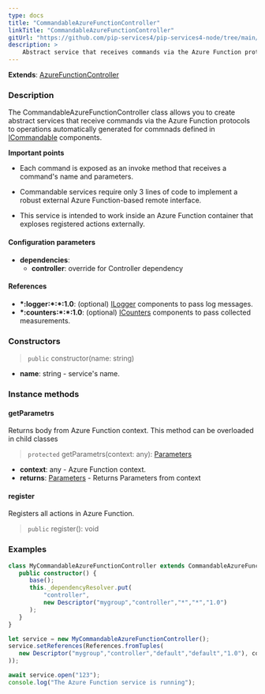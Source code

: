 ```yaml
---
type: docs
title: "CommandableAzureFunctionController"
linkTitle: "CommandableAzureFunctionController"
gitUrl: "https://github.com/pip-services4/pip-services4-node/tree/main/pip-services4-azure-node"
description: >
    Abstract service that receives commands via the Azure Function protocol to operations automatically generated for commands defined in [ICommandable](../../../rpc/commands/icommandable) components.
---
```


**Extends**: [AzureFunctionController](../azure_function_controller)

### Description
The CommandableAzureFunctionController class allows you to create abstract services that receive commands via the Azure Function protocols to operations automatically generated for commnads defined in [ICommandable](../../../rpc/commands/icommandable) components.

**Important points** 

- Each command is exposed as an invoke method that receives a command's name and parameters.

- Commandable services require only 3 lines of code to implement a robust external Azure Function-based remote interface.

- This service is intended to work inside an Azure Function container that exploses registered actions externally.

#### Configuration parameters
 
- **dependencies**:
    - **controller**: override for Controller dependency


#### References
- **\*:logger:\*:\*:1.0**: (optional) [ILogger](../../../observability/log/ilogger) components to pass log messages.
- **\*:counters:\*:\*:1.0**: (optional) [ICounters](../../../observability/count/icounters) components to pass collected measurements.

### Constructors

> `public` constructor(name: string) 

- **name**: string - service's name.


### Instance methods

#### getParametrs
Returns body from Azure Function context.
This method can be overloaded in child classes

> `protected` getParametrs(context: any): [Parameters](../../../components/exec/parameters)

- **context**: any - Azure Function context.
- **returns**: [Parameters](../../../components/exec/parameters) - Returns Parameters from context

#### register
Registers all actions in Azure Function.
> `public` register(): void


### Examples

```typescript
class MyCommandableAzureFunctionController extends CommandableAzureFunctionController {
   public constructor() {
      base();
      this._dependencyResolver.put(
          "controller",
          new Descriptor("mygroup","controller","*","*","1.0")
      );
   }
}

let service = new MyCommandableAzureFunctionController();
service.setReferences(References.fromTuples(
   new Descriptor("mygroup","controller","default","default","1.0"), controller
));

await service.open("123");
console.log("The Azure Function service is running");
```
